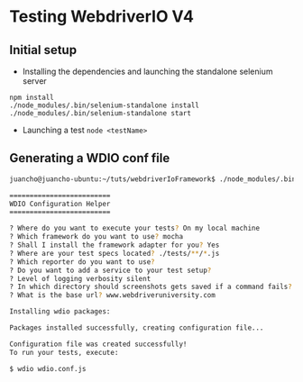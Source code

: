 # Testing WebdriverIO V4
## Initial setup
* Installing the dependencies and launching the standalone selenium server
```
npm install
./node_modules/.bin/selenium-standalone install
./node_modules/.bin/selenium-standalone start
```

* Launching a test
`node <testName>`

## Generating a WDIO conf file
```bash
juancho@juancho-ubuntu:~/tuts/webdriverIoFramework$ ./node_modules/.bin/wdio

=========================
WDIO Configuration Helper
=========================

? Where do you want to execute your tests? On my local machine
? Which framework do you want to use? mocha
? Shall I install the framework adapter for you? Yes
? Where are your test specs located? ./tests/**/*.js
? Which reporter do you want to use? 
? Do you want to add a service to your test setup? 
? Level of logging verbosity silent
? In which directory should screenshots gets saved if a command fails? ./errorShots/
? What is the base url? www.webdriveruniversity.com

Installing wdio packages:

Packages installed successfully, creating configuration file...

Configuration file was created successfully!
To run your tests, execute:

$ wdio wdio.conf.js

```

